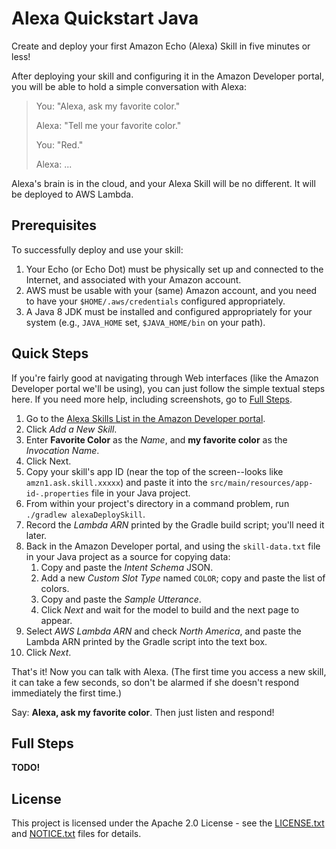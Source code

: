 # Alexa Quickstart Java

Create and deploy your first Amazon Echo (Alexa) Skill in five minutes or less!

After deploying your skill and configuring it in the Amazon Developer portal, you will be able to hold a simple conversation with Alexa:

> You: "Alexa, ask my favorite color."
> 
> Alexa: "Tell me your favorite color."
> 
> You: "Red."
> 
> Alexa: ...

Alexa's brain is in the cloud, and your Alexa Skill will be no different. It will be deployed to AWS Lambda.

## Prerequisites

To successfully deploy and use your skill:
 
 1. Your Echo (or Echo Dot) must be physically set up and connected to the Internet, and associated with your Amazon account.
 1. AWS must be usable with your (same) Amazon account, and you need to have your `$HOME/.aws/credentials` configured appropriately.
 1. A Java 8 JDK must be installed and configured appropriately for your system (e.g., `JAVA_HOME` set, `$JAVA_HOME/bin` on your path).

## Quick Steps

If you're fairly good at navigating through Web interfaces (like the Amazon Developer portal we'll be using), you can just follow the simple textual steps here. If you need more help, including screenshots, go to [Full Steps](#full-steps).

 1. Go to the [Alexa Skills List in the Amazon Developer portal](https://developer.amazon.com/edw/home.html#/skills/listhttps://developer.amazon.com/edw/home.html#/skills/list).
 1. Click *Add a New Skill*.
 1. Enter **Favorite Color** as the *Name*, and **my favorite color** as the *Invocation Name*.
 1. Click Next.
 1. Copy your skill's app ID (near the top of the screen--looks like `amzn1.ask.skill.xxxxx`) and paste it into the `src/main/resources/app-id-.properties` file in your Java project.
 1. From within your project's directory in a command problem, run `./gradlew alexaDeploySkill`.
 1. Record the *Lambda ARN* printed by the Gradle build script; you'll need it later.
 1. Back in the Amazon Developer portal, and using the `skill-data.txt` file in your Java project as a source for copying data:
    1. Copy and paste the *Intent Schema* JSON.
    1. Add a new *Custom Slot Type* named `COLOR`; copy and paste the list of colors.
    1. Copy and paste the *Sample Utterance*.
    1. Click *Next* and wait for the model to build and the next page to appear.
 1. Select *AWS Lambda ARN* and check *North America*, and paste the Lambda ARN printed by the Gradle script into the text box.
 1. Click *Next*.

That's it! Now you can talk with Alexa. (The first time you access a new skill, it can take a few seconds, so don't be alarmed if she doesn't respond immediately the first time.)

Say: **Alexa, ask my favorite color**. Then just listen and respond!

## Full Steps

**TODO!**

## License

This project is licensed under the Apache 2.0 License - see the [LICENSE.txt](LICENSE.txt) and [NOTICE.txt](NOTICE.txt) files for details.
